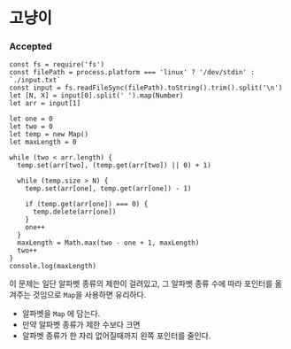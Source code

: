 # 고냥이

### Accepted
```
const fs = require('fs')
const filePath = process.platform === 'linux' ? '/dev/stdin' : `./input.txt`
const input = fs.readFileSync(filePath).toString().trim().split('\n')
let [N, X] = input[0].split(' ').map(Number)
let arr = input[1]

let one = 0
let two = 0
let temp = new Map()
let maxLength = 0

while (two < arr.length) {
  temp.set(arr[two], (temp.get(arr[two]) || 0) + 1)

  while (temp.size > N) {
    temp.set(arr[one], temp.get(arr[one]) - 1)

    if (temp.get(arr[one]) === 0) {
      temp.delete(arr[one])
    }
    one++
  }
  maxLength = Math.max(two - one + 1, maxLength)
  two++
}
console.log(maxLength)
```

이 문제는 일단 알파벳 종류의 제한이 걸려있고, 그 알파벳 종류 수에 따라 포인터를 옮겨주는 것임으로 `Map`을 사용하면 유리하다.

- 알파벳을 `Map` 에 담는다.
- 만약 알파벳 종류가 제한 수보다 크면 
- 알파벳 종류가 한 자리 없어질때까지 왼쪽 포인터를 줄인다. 
